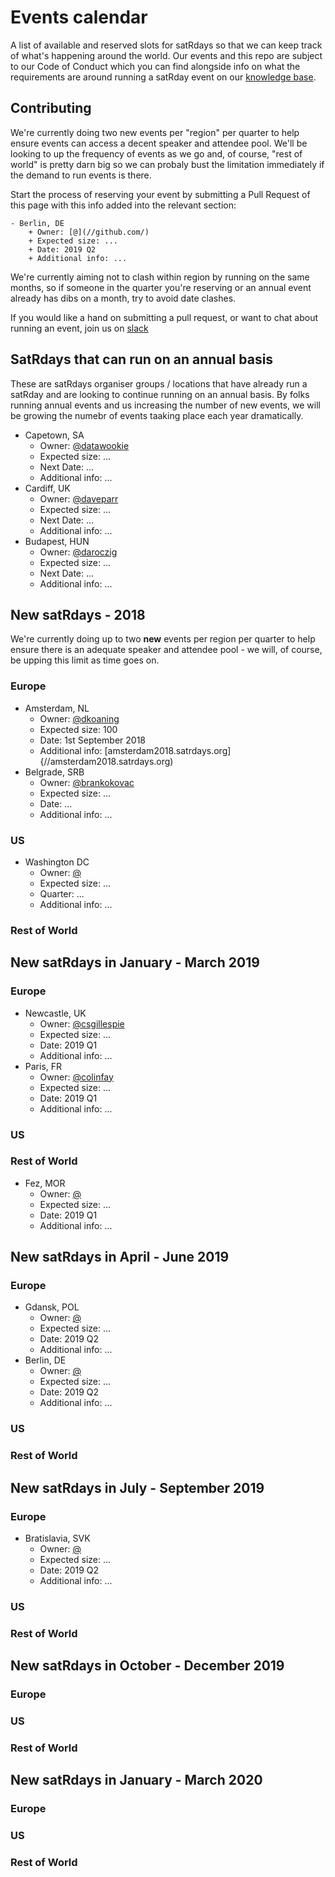 # Events calendar
A list of available and reserved slots for satRdays so that we can keep track of what's happening around the world. Our events and this repo are subject to our Code of Conduct which you can find alongside info on what the requirements are around running a satRday event on our [knowledge base](//knowledgebase.satrdays.org).

## Contributing
We're currently doing two new events per "region" per quarter to help ensure events can access a decent speaker and attendee pool. We'll be looking to up the frequency of events as we go and, of course, "rest of world" is pretty darn big so we can probaly bust the limitation immediately if the demand to run events is there. 

Start the process of reserving your event by submitting a Pull Request of this page with this info added into the relevant section:

```
- Berlin, DE
    + Owner: [@](//github.com/)
    + Expected size: ...
    + Date: 2019 Q2
    + Additional info: ...
```

We're currently aiming not to clash within region by running on the same months, so if someone in the quarter you're reserving or an annual event already has dibs on a month, try to avoid date clashes.

If you would like a hand on submitting a pull request, or want to chat about running an event, join us on [slack](https://join.slack.com/t/rusergroups/shared_invite/enQtMjEyNDA3MzcyMjczLTE3NWEzNjQ3MjZiMWM0OGE2ZWFiZDliNTY4NTJjYWY1NGNjMmNlNDUzNzkzOTZmMDBjYjRiZjFhNjk4MDY0ZGY)

## SatRdays that can run on an annual basis
These are satRdays organiser groups / locations that have already run a satRday and are looking to continue running on an annual basis. By folks running annual events and us increasing the number of new events, we will be growing the numebr of events taaking place each year dramatically.

- Capetown, SA
    + Owner: [@datawookie](//github.com/datawookie)
    + Expected size: ...
    + Next Date: ...
    + Additional info: ...
- Cardiff, UK 
    + Owner: [@daveparr](//github.com/daveparr)
    + Expected size: ...
    + Next Date: ...
    + Additional info: ...
- Budapest, HUN
    + Owner: [@daroczig](//github.com/daroczig)
    + Expected size: ...
    + Next Date: ...
    + Additional info: ...
    
## New satRdays - 2018
We're currently doing up to two **new** events per region per quarter to help ensure there is an adequate speaker and attendee pool - we will, of course, be upping this limit as time goes on.

### Europe
- Amsterdam, NL
    + Owner: [@dkoaning](//github.com/koaning)
    + Expected size: 100
    + Date: 1st September 2018
    + Additional info: [amsterdam2018.satrdays.org]{//amsterdam2018.satrdays.org)
- Belgrade, SRB
    + Owner: [@brankokovac](//github.com/brankokovac)
    + Expected size: ...
    + Date: ...
    + Additional info: ...
    
### US
- Washington DC
    + Owner: [@](//github.com/)
    + Expected size: ...
    + Quarter: ...
    + Additional info: ...
    
### Rest of World


## New satRdays in January - March 2019
### Europe
- Newcastle, UK
    + Owner: [@csgillespie](//github.com/csgillespie)
    + Expected size: ...
    + Date: 2019 Q1
    + Additional info: ...
- Paris, FR
    + Owner: [@colinfay](//github.com/colinfay)
    + Expected size: ...
    + Date: 2019 Q1
    + Additional info: ...
    
### US

### Rest of World
- Fez, MOR
    + Owner: [@](//github.com)
    + Expected size: ...
    + Date: 2019 Q1
    + Additional info: ...

## New satRdays in April - June 2019
### Europe
- Gdansk, POL
    + Owner: [@](//github.com/)
    + Expected size: ...
    + Date: 2019 Q2
    + Additional info: ...
- Berlin, DE
    + Owner: [@](//github.com/)
    + Expected size: ...
    + Date: 2019 Q2
    + Additional info: ...
    
### US
### Rest of World

## New satRdays in July - September 2019
### Europe
- Bratislavia, SVK
    + Owner: [@](//github.com/)
    + Expected size: ...
    + Date: 2019 Q2
    + Additional info: ...

### US
### Rest of World

## New satRdays in October - December 2019
### Europe
### US
### Rest of World


## New satRdays in January - March 2020
### Europe
### US
### Rest of World
